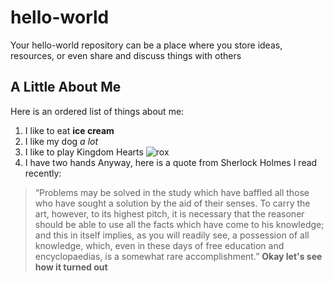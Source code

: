 # hello-world
Your hello-world repository can be a place where you store ideas, resources, or even share and discuss things with others
## A Little About Me
Here is an ordered list of things about me:
1. I like to eat **ice cream**
2. I like my dog *a lot*
3. I like to play Kingdom Hearts ![rox](https://github.com/benj-22/hello-world/assets/143044902/092401e6-09b1-4b7d-8856-746d05ff5b88)
4. I have two hands
Anyway, here is a quote from Sherlock Holmes I read recently:
> “Problems may be solved in the study which have baffled all those who have sought a solution by the aid of their senses. To carry the art, however, to its highest pitch, it is necessary that the reasoner should be able to use all the facts which have come to his knowledge; and this in itself implies, as you will readily see, a possession of all knowledge, which, even in these days of free education and encyclopaedias, is a somewhat rare accomplishment.”
> **Okay let's see how it turned out**
